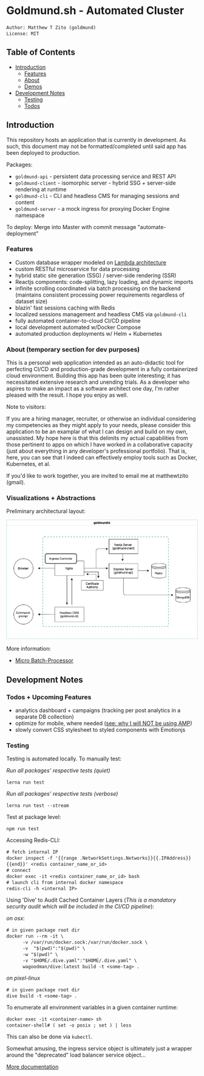 # Goldmund.sh - Automated Cluster
```
Author: Matthew T Zito (goldmund)
License: MIT
```
## Table of Contents

 - [Introduction](#intro) 
    * [Features](#features)
    * [About](#about)
    * [Demos](#demo)
 - [Development Notes](#notes)
    * [Testing](#test)
    * [Todos](#todo)

## <a name="intro"></a> Introduction
This repository hosts an application that is currently in development. As such, this document may not be formatted/completed until said app has been deployed to production.

Packages:
 - `goldmund-api` - persistent data processing service and REST API
 - `goldmund-client` - isomorphic server - hybrid SSG + server-side rendering at runtime
 - `goldmund-cli` - CLI and headless CMS for managing sessions and content
 - `goldmund-server` - a mock ingress for proxying Docker Engine namespace

 To deploy:
 Merge into Master with commit message "automate-deployment"

### <a name="features"> Features
  - Custom database wrapper modeled on [Lambda architecture](https://en.wikipedia.org/wiki/Lambda_architecture)
  - custom RESTful microservice for data processing
  - hybrid static site generation (SSG) / server-side rendering (SSR) 
  - Reactjs components: code-splitting, lazy loading, and dynamic imports
  - infinite scrolling coordinated via batch processing on the backend (maintains consistent processing power requirements regardless of dataset size)
  - blazin' fast sessions caching with Redis
  - localized sessions management and headless CMS via `goldmund-cli`
  - fully automated container-to-cloud CI/CD pipeline
  - local development automated w/Docker Compose
  - automated production deployments w/ Helm + Kubernetes

### <a name="about"> About (temporary section for dev purposes)

This is a personal web application intended as an auto-didactic tool for perfecting CI/CD and production-grade development in a fully containerized cloud environment. Building this app has been quite interesting; it has necessitated extensive research and unending trials. As a developer who aspires to make an impact as a software architect one day, I'm rather pleased with the result. I hope you enjoy as well.

Note to visitors:

If you are a hiring manager, recruiter, or otherwise an individual considering my competencies as they might apply
to your needs, please consider this application to be an examplar of what I can design and build on my own, unassisted. My hope here is that this delimits my actual capabilities from those pertinent to apps on which I have worked in a collaborative capacity (just about everything in any developer's professional portfolio). That is, here, you can see that I indeed can effectively employ tools such as Docker, Kubernetes, et al. 

If you'd like to work together, you are invited to email me at matthewtzito (gmail).

### <a name="demo"> Visualizations + Abstractions
 Preliminary architectural layout:

![demo](https://github.com/MatthewZito/goldmund-automated-cluster/blob/master/documentation/preliminary-architecture.png)

More information:
- [Micro Batch-Processor](https://github.com/MatthewZito/goldmund-automated-cluster/blob/master/documentation/batch-processing.md)
 
## <a name="notes"></a> Development Notes

### <a name="todo"></a> Todos + Upcoming Features

 - analytics dashboard + campaigns (tracking per post analytics in a separate DB collection)
 - optimize for mobile, where needed ([see: why I will NOT be using AMP](https://medium.com/@danbuben/why-amp-is-bad-for-your-site-and-for-the-web-e4d060a4ff31))
 - slowly convert CSS stylesheet to styled components with Emotionjs

### <a name="test"></a> Testing

Testing is automated locally. To manually test:

*Run all packages' respective tests (quiet)*
```
lerna run test 
```

*Run all packages' respective tests (verbose)*
```
lerna run test --stream
```

Test at package level:
```
npm run test
```

Accessing Redis-CLI:
```
# fetch internal IP
docker inspect -f '{{range .NetworkSettings.Networks}}{{.IPAddress}}{{end}}' <redis container_name_or_id>
# connect
docker exec -it <redis container_name_or_id> bash
# launch cli from internal docker namespace
redis-cli -h <internal IP>
```

Using 'Dive' to Audit Cached Container Layers (*This is a mandatory security audit which will be included in the CI/CD pipeline*):

*on osx*:
```
# in given package root dir
docker run --rm -it \
      -v /var/run/docker.sock:/var/run/docker.sock \
      -v  "$(pwd)":"$(pwd)" \
      -w "$(pwd)" \
      -v "$HOME/.dive.yaml":"$HOME/.dive.yaml" \
      wagoodman/dive:latest build -t <some-tag> .
```

*on pixel-linux*
```
# in given package root dir
dive build -t <some-tag> .
```

To enumerate all environment variables in a given container runtime:
```
docker exec -it <container-name> sh
container-shell# ( set -o posix ; set ) | less
```
This can also be done via `kubectl`.

Somewhat amusing, the ingress service object is ultimately just a wrapper around the "deprecated" load balancer service object...

[More documentation](https://github.com/MatthewZito/goldmund-automated-cluster/tree/master/documentation)
